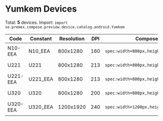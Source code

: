 # Yumkem Devices

Total: **5** devices. Import: `import se.premex.compose.preview.device.catalog.android.Yumkem`

| Code | Constant | Resolution | DPI | Compose Spec | Preview Usage |
|------|----------|------------|-----|-------------|---------------|
| N10-EEA | N10_EEA | 800x1280 | 160 | `spec:width=800px,height=1280px,dpi=160` | `@Preview(device = Yumkem.N10_EEA)` |
| U221 | U221 | 800x1280 | 213 | `spec:width=800px,height=1280px,dpi=213` | `@Preview(device = Yumkem.U221)` |
| U221-EEA | U221_EEA | 800x1280 | 213 | `spec:width=800px,height=1280px,dpi=213` | `@Preview(device = Yumkem.U221_EEA)` |
| U320 | U320 | 800x1280 | 200 | `spec:width=800px,height=1280px,dpi=200` | `@Preview(device = Yumkem.U320)` |
| U320-EEA | U320_EEA | 1200x1920 | 240 | `spec:width=1200px,height=1920px,dpi=240` | `@Preview(device = Yumkem.U320_EEA)` |

<!-- Generated automatically. Do not edit manually. -->
